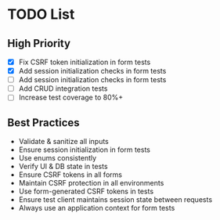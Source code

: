 # TODO List
## High Priority
- [x] Fix CSRF token initialization in form tests
- [x] Add session initialization checks in form tests
- [ ] Add session initialization checks in form tests
- [ ] Add CRUD integration tests
- [ ] Increase test coverage to 80%+

## Best Practices
- Validate & sanitize all inputs
- Ensure session initialization in form tests
- Use enums consistently
- Verify UI & DB state in tests
- Ensure CSRF tokens in all forms
- Maintain CSRF protection in all environments
- Use form-generated CSRF tokens in tests
- Ensure test client maintains session state between requests
- Always use an application context for form tests

